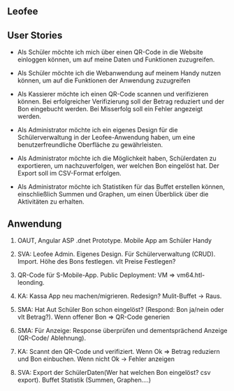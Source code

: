 ## Leofee
## User Stories

- Als Schüler möchte ich mich über einen QR-Code in die Website einloggen können, um auf meine Daten und Funktionen 
  zuzugreifen.

- Als Schüler möchte ich die Webanwendung auf meinem Handy nutzen können, um auf die Funktionen der Anwendung zuzugreifen

- Als Kassierer möchte ich einen QR-Code scannen und verifizieren können. Bei erfolgreicher Verifizierung soll der Betrag 
  reduziert und der Bon eingebucht werden. Bei Misserfolg soll ein Fehler angezeigt werden.

- Als Administrator möchte ich ein eigenes Design für die Schülerverwaltung in der Leofee-Anwendung haben, um eine 
 benutzerfreundliche Oberfläche zu gewährleisten.

- Als Administrator möchte ich die Möglichkeit haben, Schülerdaten zu exportieren, um nachzuverfolgen, wer welchen Bon 
 eingelöst hat. Der Export soll im CSV-Format erfolgen.

- Als Administrator möchte ich Statistiken für das Buffet erstellen können, einschließlich Summen und Graphen, um einen 
  Überblick über die Aktivitäten zu erhalten.



## Anwendung

1) OAUT, Angular ASP .dnet Prototype. Mobile App am Schüler Handy 

2) SVA: Leofee Admin. Eigenes Design. Für Schülerverwaltung (CRUD). Import. Höhe des Bons festlegen. vlt Preise Festlegen? 
 
3) QR-Code für S-Mobile-App. Public Deployment: VM => vm64.htl-leonding. 

4) KA: Kassa App neu machen/migrieren. Redesign? Mulit-Buffet -> Raus.  

5) SMA: Hat Aut Schüler Bon schon eingelöst? (Respond: Bon ja/nein oder vlt Betrag?). Wenn offener Bon => QR-Code generien  

6) SMA: Für Anzeige: Response überprüfen und dementsprächend Anzeige (QR-Code/ Ablehnung). 

7) KA: Scannt den QR-Code und verifiziert. Wenn Ok => Betrag reduziern und Bon einbuchen. Wenn nicht Ok -> Fehler anzeigen 

8) SVA: Export der SchülerDaten(Wer hat welchen Bon eingelöst? csv export). Buffet Statistik (Summen, Graphen....)
